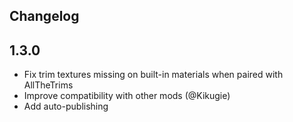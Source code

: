 ## Changelog

## 1.3.0
- Fix trim textures missing on built-in materials when paired with AllTheTrims
- Improve compatibility with other mods (@Kikugie)
- Add auto-publishing